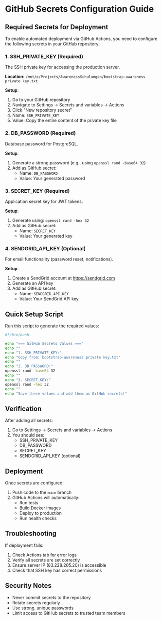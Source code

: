 # GitHub Secrets Configuration Guide

## Required Secrets for Deployment

To enable automated deployment via GitHub Actions, you need to configure the following secrets in your GitHub repository:

### 1. SSH_PRIVATE_KEY (Required)
The SSH private key for accessing the production server.

**Location**: `/mnt/e/Projects/AwarenessSchulungen/bootstrap-awareness private key.txt`

**Setup**:
1. Go to your GitHub repository
2. Navigate to Settings → Secrets and variables → Actions
3. Click "New repository secret"
4. Name: `SSH_PRIVATE_KEY`
5. Value: Copy the entire content of the private key file

### 2. DB_PASSWORD (Required)
Database password for PostgreSQL.

**Setup**:
1. Generate a strong password (e.g., using `openssl rand -base64 32`)
2. Add as GitHub secret:
   - Name: `DB_PASSWORD`
   - Value: Your generated password

### 3. SECRET_KEY (Required)
Application secret key for JWT tokens.

**Setup**:
1. Generate using: `openssl rand -hex 32`
2. Add as GitHub secret:
   - Name: `SECRET_KEY`
   - Value: Your generated key

### 4. SENDGRID_API_KEY (Optional)
For email functionality (password reset, notifications).

**Setup**:
1. Create a SendGrid account at https://sendgrid.com
2. Generate an API key
3. Add as GitHub secret:
   - Name: `SENDGRID_API_KEY`
   - Value: Your SendGrid API key

## Quick Setup Script

Run this script to generate the required values:

```bash
#!/bin/bash

echo "=== GitHub Secrets Values ==="
echo ""
echo "1. SSH_PRIVATE_KEY:"
echo "Copy from: bootstrap-awareness private key.txt"
echo ""
echo "2. DB_PASSWORD:"
openssl rand -base64 32
echo ""
echo "3. SECRET_KEY:"
openssl rand -hex 32
echo ""
echo "Save these values and add them as GitHub secrets!"
```

## Verification

After adding all secrets:
1. Go to Settings → Secrets and variables → Actions
2. You should see:
   - SSH_PRIVATE_KEY
   - DB_PASSWORD
   - SECRET_KEY
   - SENDGRID_API_KEY (optional)

## Deployment

Once secrets are configured:
1. Push code to the `main` branch
2. GitHub Actions will automatically:
   - Run tests
   - Build Docker images
   - Deploy to production
   - Run health checks

## Troubleshooting

If deployment fails:
1. Check Actions tab for error logs
2. Verify all secrets are set correctly
3. Ensure server IP (83.228.205.20) is accessible
4. Check that SSH key has correct permissions

## Security Notes

- Never commit secrets to the repository
- Rotate secrets regularly
- Use strong, unique passwords
- Limit access to GitHub secrets to trusted team members